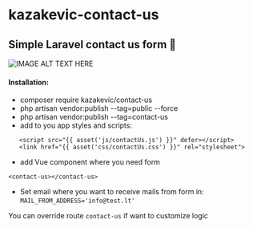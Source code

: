 # kazakevic-contact-us

## Simple Laravel contact us form 📧

![IMAGE ALT TEXT HERE](https://raw.githubusercontent.com/kazakevic/contact-us/master/depot/ss.png)

 
 #### Installation:
 * composer require kazakevic/contact-us
 * php artisan vendor:publish --tag=public --force
 * php artisan vendor:publish --tag=contact-us
 * add to you app styles and scripts:
 ``` 
    <script src="{{ asset('js/contactUs.js') }}" defer></script>
    <link href="{{ asset('css/contactUs.css') }}" rel="stylesheet">
 ```
* add Vue component where you need form
```
<contact-us></contact-us>
```
* Set email where you want to receive mails from form in:
``` MAIL_FROM_ADDRESS='info@test.lt' ```

You can override route ``contact-us`` if want to customize logic
